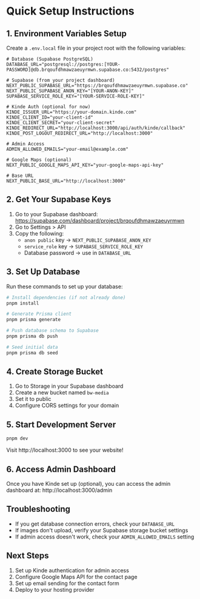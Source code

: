 # Quick Setup Instructions

## 1. Environment Variables Setup

Create a `.env.local` file in your project root with the following variables:

```env
# Database (Supabase PostgreSQL)
DATABASE_URL="postgresql://postgres:[YOUR-PASSWORD]@db.brqoufdhmawzaeuyrmwn.supabase.co:5432/postgres"

# Supabase (from your project dashboard)
NEXT_PUBLIC_SUPABASE_URL="https://brqoufdhmawzaeuyrmwn.supabase.co"
NEXT_PUBLIC_SUPABASE_ANON_KEY="[YOUR-ANON-KEY]"
SUPABASE_SERVICE_ROLE_KEY="[YOUR-SERVICE-ROLE-KEY]"

# Kinde Auth (optional for now)
KINDE_ISSUER_URL="https://your-domain.kinde.com"
KINDE_CLIENT_ID="your-client-id"
KINDE_CLIENT_SECRET="your-client-secret"
KINDE_REDIRECT_URL="http://localhost:3000/api/auth/kinde/callback"
KINDE_POST_LOGOUT_REDIRECT_URL="http://localhost:3000"

# Admin Access
ADMIN_ALLOWED_EMAILS="your-email@example.com"

# Google Maps (optional)
NEXT_PUBLIC_GOOGLE_MAPS_API_KEY="your-google-maps-api-key"

# Base URL
NEXT_PUBLIC_BASE_URL="http://localhost:3000"
```

## 2. Get Your Supabase Keys

1. Go to your Supabase dashboard: https://supabase.com/dashboard/project/brqoufdhmawzaeuyrmwn
2. Go to Settings > API
3. Copy the following:
   - `anon public` key → `NEXT_PUBLIC_SUPABASE_ANON_KEY`
   - `service_role` key → `SUPABASE_SERVICE_ROLE_KEY`
   - Database password → use in `DATABASE_URL`

## 3. Set Up Database

Run these commands to set up your database:

```bash
# Install dependencies (if not already done)
pnpm install

# Generate Prisma client
pnpm prisma generate

# Push database schema to Supabase
pnpm prisma db push

# Seed initial data
pnpm prisma db seed
```

## 4. Create Storage Bucket

1. Go to Storage in your Supabase dashboard
2. Create a new bucket named `bw-media`
3. Set it to public
4. Configure CORS settings for your domain

## 5. Start Development Server

```bash
pnpm dev
```

Visit http://localhost:3000 to see your website!

## 6. Access Admin Dashboard

Once you have Kinde set up (optional), you can access the admin dashboard at:
http://localhost:3000/admin

## Troubleshooting

- If you get database connection errors, check your `DATABASE_URL`
- If images don't upload, verify your Supabase storage bucket settings
- If admin access doesn't work, check your `ADMIN_ALLOWED_EMAILS` setting

## Next Steps

1. Set up Kinde authentication for admin access
2. Configure Google Maps API for the contact page
3. Set up email sending for the contact form
4. Deploy to your hosting provider
